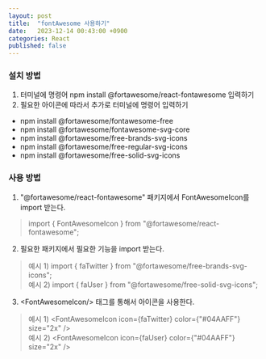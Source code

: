 ```yaml
---
layout: post
title:  "fontAwesome 사용하기"
date:   2023-12-14 00:43:00 +0900
categories: React
published: false
---
```


### 설치 방법

1. 터미널에 명령어 npm install @fortawesome/react-fontawesome 입력하기
2. 필요한 아이콘에 따라서 추가로 터미널에 명령어 입력하기
  - npm install @fortawesome/fontawesome-free
  - npm install @fortawesome/fontawesome-svg-core
  - npm install @fortawesome/free-brands-svg-icons
  - npm install @fortawesome/free-regular-svg-icons
  - npm install @fortawesome/free-solid-svg-icons

### 사용 방법

1. "@fortawesome/react-fontawesome" 패키지에서 FontAwesomeIcon를 import 받는다.  
>import { FontAwesomeIcon } from "@fortawesome/react-fontawesome";
2. 필요한 패키지에서 필요한 기능을 import 받는다.  
>예시 1) import { faTwitter } from "@fortawesome/free-brands-svg-icons";  
>예시 2) import { faUser } from "@fortawesome/free-solid-svg-icons";
3. &lt;FontAwesomeIcon/> 태그를 통해서 아이콘을 사용한다.
>예시 1) &lt;FontAwesomeIcon icon={faTwitter} color={"#04AAFF"} size="2x" />  
>예시 2) &lt;FontAwesomeIcon icon={faUser} color={"#04AAFF"} size="2x" />